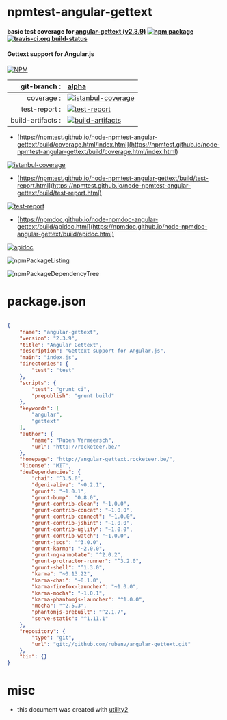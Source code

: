 # npmtest-angular-gettext

#### basic test coverage for  [angular-gettext (v2.3.9)](http://angular-gettext.rocketeer.be/)  [![npm package](https://img.shields.io/npm/v/npmtest-angular-gettext.svg?style=flat-square)](https://www.npmjs.org/package/npmtest-angular-gettext) [![travis-ci.org build-status](https://api.travis-ci.org/npmtest/node-npmtest-angular-gettext.svg)](https://travis-ci.org/npmtest/node-npmtest-angular-gettext)

#### Gettext support for Angular.js

[![NPM](https://nodei.co/npm/angular-gettext.png?downloads=true&downloadRank=true&stars=true)](https://www.npmjs.com/package/angular-gettext)

| git-branch : | [alpha](https://github.com/npmtest/node-npmtest-angular-gettext/tree/alpha)|
|--:|:--|
| coverage : | [![istanbul-coverage](https://npmtest.github.io/node-npmtest-angular-gettext/build/coverage.badge.svg)](https://npmtest.github.io/node-npmtest-angular-gettext/build/coverage.html/index.html)|
| test-report : | [![test-report](https://npmtest.github.io/node-npmtest-angular-gettext/build/test-report.badge.svg)](https://npmtest.github.io/node-npmtest-angular-gettext/build/test-report.html)|
| build-artifacts : | [![build-artifacts](https://npmtest.github.io/node-npmtest-angular-gettext/glyphicons_144_folder_open.png)](https://github.com/npmtest/node-npmtest-angular-gettext/tree/gh-pages/build)|

- [https://npmtest.github.io/node-npmtest-angular-gettext/build/coverage.html/index.html](https://npmtest.github.io/node-npmtest-angular-gettext/build/coverage.html/index.html)

[![istanbul-coverage](https://npmtest.github.io/node-npmtest-angular-gettext/build/screenCapture.buildCi.browser.%252Ftmp%252Fbuild%252Fcoverage.lib.html.png)](https://npmtest.github.io/node-npmtest-angular-gettext/build/coverage.html/index.html)

- [https://npmtest.github.io/node-npmtest-angular-gettext/build/test-report.html](https://npmtest.github.io/node-npmtest-angular-gettext/build/test-report.html)

[![test-report](https://npmtest.github.io/node-npmtest-angular-gettext/build/screenCapture.buildCi.browser.%252Ftmp%252Fbuild%252Ftest-report.html.png)](https://npmtest.github.io/node-npmtest-angular-gettext/build/test-report.html)

- [https://npmdoc.github.io/node-npmdoc-angular-gettext/build/apidoc.html](https://npmdoc.github.io/node-npmdoc-angular-gettext/build/apidoc.html)

[![apidoc](https://npmdoc.github.io/node-npmdoc-angular-gettext/build/screenCapture.buildCi.browser.%252Ftmp%252Fbuild%252Fapidoc.html.png)](https://npmdoc.github.io/node-npmdoc-angular-gettext/build/apidoc.html)

![npmPackageListing](https://npmtest.github.io/node-npmtest-angular-gettext/build/screenCapture.npmPackageListing.svg)

![npmPackageDependencyTree](https://npmtest.github.io/node-npmtest-angular-gettext/build/screenCapture.npmPackageDependencyTree.svg)



# package.json

```json

{
    "name": "angular-gettext",
    "version": "2.3.9",
    "title": "Angular Gettext",
    "description": "Gettext support for Angular.js",
    "main": "index.js",
    "directories": {
        "test": "test"
    },
    "scripts": {
        "test": "grunt ci",
        "prepublish": "grunt build"
    },
    "keywords": [
        "angular",
        "gettext"
    ],
    "author": {
        "name": "Ruben Vermeersch",
        "url": "http://rocketeer.be/"
    },
    "homepage": "http://angular-gettext.rocketeer.be/",
    "license": "MIT",
    "devDependencies": {
        "chai": "^3.5.0",
        "dgeni-alive": "~0.2.1",
        "grunt": "~1.0.1",
        "grunt-bump": "0.8.0",
        "grunt-contrib-clean": "~1.0.0",
        "grunt-contrib-concat": "~1.0.0",
        "grunt-contrib-connect": "~1.0.0",
        "grunt-contrib-jshint": "~1.0.0",
        "grunt-contrib-uglify": "~1.0.0",
        "grunt-contrib-watch": "~1.0.0",
        "grunt-jscs": "^3.0.0",
        "grunt-karma": "~2.0.0",
        "grunt-ng-annotate": "^2.0.2",
        "grunt-protractor-runner": "^3.2.0",
        "grunt-shell": "^1.3.0",
        "karma": "~0.13.22",
        "karma-chai": "~0.1.0",
        "karma-firefox-launcher": "~1.0.0",
        "karma-mocha": "~1.0.1",
        "karma-phantomjs-launcher": "^1.0.0",
        "mocha": "^2.5.3",
        "phantomjs-prebuilt": "^2.1.7",
        "serve-static": "^1.11.1"
    },
    "repository": {
        "type": "git",
        "url": "git://github.com/rubenv/angular-gettext.git"
    },
    "bin": {}
}
```



# misc
- this document was created with [utility2](https://github.com/kaizhu256/node-utility2)

